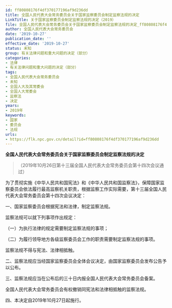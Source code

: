 ```yaml
---
id: ff80808176f4df370177196af9d236dd
title: 全国人民代表大会常务委员会关于国家监察委员会制定监察法规的决定
LinkTitle: 关于国家监察委员会制定监察法规的决定（2019）
file: 全国人民代表大会常务委员会关于国家监察委员会制定监察法规的决定_ff80808176f4df370177196af9d236dd.docx
author: 全国人民代表大会常务委员会
date: '2019-10-27'
publication_date: ''
effective_date: '2019-10-27'
status: 未知
group: 有关法律问题和重大问题的决定（部分）
categories:
- 法律
- 有关法律问题和重大问题的决定（部分）
tags:
- 全国人民代表大会常务委员会
- 未知
- 全国人大及其常委会
- 全国人大常委会
- 监察法
- 决定
years:
- 2019年
keywords:
- 国家
- 委员会
- 法规
urls:
- https://flk.npc.gov.cn/detail?id=ff80808176f4df370177196af9d236dd
---
```


**全国人民代表大会常务委员会关于国家监察委员会制定监察法规的决定**

> （2019年10月26日第十三届全国人民代表大会常务委员会第十四次会议通过）

为了贯彻实施《中华人民共和国宪法》和《中华人民共和国监察法》，保障国家监察委员会依法履行最高监察机关职责，根据监察工作实际需要，第十三届全国人民代表大会常务委员会第十四次会议决定：

一、国家监察委员会根据宪法和法律，制定监察法规。

监察法规可以就下列事项作出规定：

（一）为执行法律的规定需要制定监察法规的事项；

（二）为履行领导地方各级监察委员会工作的职责需要制定监察法规的事项。

监察法规不得与宪法、法律相抵触。

二、监察法规应当经国家监察委员会全体会议决定，由国家监察委员会发布公告予以公布。

三、监察法规应当在公布后的三十日内报全国人民代表大会常务委员会备案。

全国人民代表大会常务委员会有权撤销同宪法和法律相抵触的监察法规。

四、本决定自2019年10月27日起施行。
